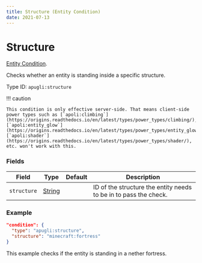 ```yaml
---
title: Structure (Entity Condition)
date: 2021-07-13
---
```


# Structure

[Entity Condition](../entity_condition_types.md).

Checks whether an entity is standing inside a specific structure.

Type ID: `apugli:structure`

!!! caution

    This condition is only effective server-side. That means client-side power types such as [`apoli:climbing`](https://origins.readthedocs.io/en/latest/types/power_types/climbing/), [`apoli:entity_glow`](https://origins.readthedocs.io/en/latest/types/power_types/entity_glow/), [`apoli:shader`](https://origins.readthedocs.io/en/latest/types/power_types/shader/), etc. won't work with this.

### Fields

Field  | Type | Default | Description
-------|------|---------|-------------
`structure` | [String](https://origins.readthedocs.io/en/latest/types/data_types/string/) |  | ID of the structure the entity needs to be in to pass the check.

### Example
```json
"condition": {
  "type": "apugli:structure",
  "structure": "minecraft:fortress"
}
```
This example checks if the entity is standing in a nether fortress.